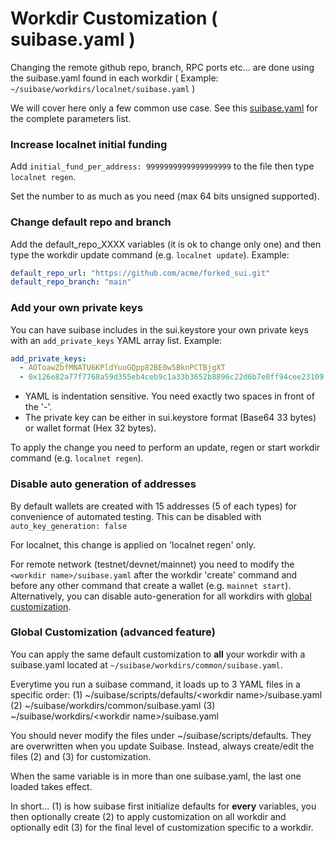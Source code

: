 # Workdir Customization ( suibase.yaml )

Changing the remote github repo, branch, RPC ports etc... are done using the suibase.yaml found in each workdir ( Example: `~/suibase/workdirs/localnet/suibase.yaml` )

We will cover here only a few common use case. See this [suibase.yaml](https://github.com/chainmovers/suibase/blob/main/scripts/defaults/localnet/suibase.yaml) for the complete parameters list.


### Increase localnet initial funding
Add `initial_fund_per_address: 9999999999999999999` to the file then type `localnet regen`.

Set the number to as much as you need (max 64 bits unsigned supported).

### Change default repo and branch
Add the default_repo_XXXX variables (it is ok to change only one) and then type the workdir update command (e.g. `localnet update`). Example:

``` yaml
default_repo_url: "https://github.com/acme/forked_sui.git"
default_repo_branch: "main"
```

### Add your own private keys
You can have suibase includes in the sui.keystore your own private keys with an ```add_private_keys``` YAML array list. Example:

``` yaml
add_private_keys:
  - AOToawZbfMNATU6KPldYuoGQpp82BE0w5BknPCTBjgXT
  - 0x126e82a77f7768a59d355eb4ceb9c1a33b3652b8896c22d6b7e0ff94cee23109
```

- YAML is indentation sensitive. You need exactly two spaces in front of the '-'. 
- The private key can be either in sui.keystore format (Base64 33 bytes) or wallet format (Hex 32 bytes).

To apply the change you need to perform an update, regen or start workdir command (e.g. `localnet regen`).

### Disable auto generation of addresses
By default wallets are created with 15 addresses (5 of each types) for convenience of automated testing. This can be disabled with `auto_key_generation: false`

For localnet, this change is applied on 'localnet regen' only.

For remote network (testnet/devnet/mainnet) you need to modify the `<workdir name>/suibase.yaml` after the workdir 'create' command and before any other command that create a wallet (e.g. `mainnet start`). Alternatively, you can disable auto-generation for all workdirs with [global customization]( #global-customization-advanced-feature ).

### Global Customization (advanced feature)
You can apply the same default customization to **all** your workdir with a suibase.yaml located at `~/suibase/workdirs/common/suibase.yaml`.

Everytime you run a suibase command, it loads up to 3 YAML files in a specific order:
  (1) ~/suibase/scripts/defaults/\<workdir name>/suibase.yaml
  (2) ~/suibase/workdirs/common/suibase.yaml
  (3) ~/suibase/workdirs/\<workdir name>/suibase.yaml

You should never modify the files under ~/suibase/scripts/defaults. They are overwritten when you update Suibase. Instead, always create/edit the files (2) and (3) for customization.

When the same variable is in more than one suibase.yaml, the last one loaded takes effect.

In short... (1) is how suibase first initialize defaults for **every** variables, you then optionally create (2) to apply customization on all workdir and optionally edit (3) for the final level of customization specific to a workdir.

